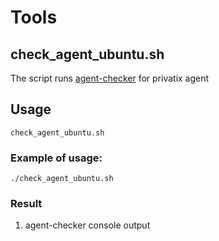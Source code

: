 # Tools

## check_agent_ubuntu.sh

The script runs [agent-checker](https://github.com/Privatix/dapp-installer/tree/develop/tool/agent-checker) 
for privatix agent

## Usage

```
check_agent_ubuntu.sh
```

### Example of usage:

```
./check_agent_ubuntu.sh
```

### Result

1. agent-checker console output
